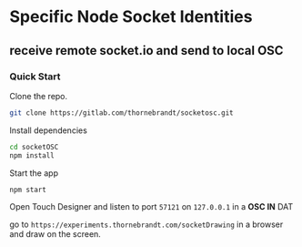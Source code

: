 # Specific Node Socket Identities 

## receive remote socket.io and send to local OSC 



### Quick Start 

Clone the repo. 

```bash
git clone https://gitlab.com/thornebrandt/socketosc.git
```

Install dependencies

```bash
cd socketOSC
npm install

```

Start the app 

```bash
npm start
```

Open Touch Designer and listen to port  `57121` on `127.0.0.1`  in a **OSC IN** DAT 

go to `https://experiments.thornebrandt.com/socketDrawing`  in a browser and draw on the screen. 

